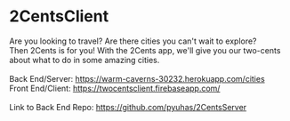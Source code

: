 # 2CentsClient

Are you looking to travel? Are there cities you can't wait to explore?</br>
Then 2Cents is for you! With the 2Cents app, we'll give you our two-cents about what to do in some amazing cities. </br>
</br>
Back End/Server: https://warm-caverns-30232.herokuapp.com/cities</br>
Front End/Client: https://twocentsclient.firebaseapp.com/</br>
</br>
Link to Back End Repo: https://github.com/pyuhas/2CentsServer
